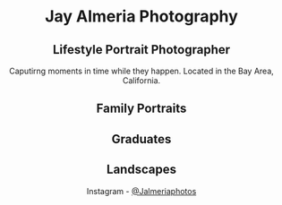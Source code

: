 
<html>

<head>
</head>
<center>
<h1>Jay Almeria Photography
</h1>
  
  <h2>Lifestyle Portrait Photographer</h2>
  <section>
    <p> Caputirng moments in time while they happen. Located in the Bay Area, California. </p>
   
   
   <section>
<p>

<h2>Family Portraits</h2>


<h2>Graduates</h2>


<h2>Landscapes</h2>


Instagram - <a href="https://www.instagram.com/jalmeriaphotos/?r=nametag">@Jalmeriaphotos</a></p> 
</section>

</p>
</section>



</html>

